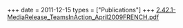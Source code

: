+++
date = 2011-12-15
types = ["Publications"]
+++
[2.42.1-MediaRelease_TeamsInAction_April2009FRENCH.pdf](/files/2.42.1-MediaRelease_TeamsInAction_April2009FRENCH.pdf)
